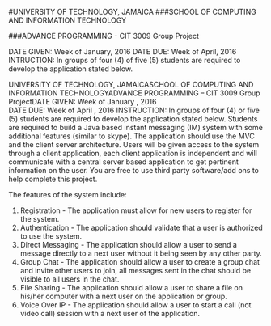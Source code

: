 #UNIVERSITY OF TECHNOLOGY, JAMAICA
###SCHOOL OF COMPUTING AND INFORMATION TECHNOLOGY

###ADVANCE PROGRAMMING - CIT 3009 Group Project

DATE GIVEN: Week of January, 2016
DATE DUE: Week of April, 2016
INTRUCTION: In groups of four (4) of five (5) students are required to develop the 
application stated below.


UNIVERSITY OF TECHNOLOGY, JAMAICASCHOOL OF COMPUTING AND INFORMATION TECHNOLOGYADVANCE 
PROGRAMMING – CIT 3009 Group ProjectDATE GIVEN:  Week of January , 2016   
DATE DUE: Week of April , 2016  INSTRUCTION:  In groups of four (4) or five (5) 
students are required to develop the application stated below. Students are required to 
build a Java based instant messaging (IM) system with some additional features 
(similar to skype). The application should use the MVC and the client server architecture.
Users will be given access to the system through a client application, each client 
application is independent and will communicate with a central server based application 
to get pertinent information on the user. 
You are free to use third party software/add ons to help complete this project.

The features of the system include:
1. Registration - The application must allow for new users to register for the system.
2. Authentication - The application should validate that a user is authorized to use the
system.
3. Direct Messaging - The application should allow a user to send a message directly to a 
next user without it being seen by any other party.
4. Group Chat - The application should allow a user to create a group chat and invite other
users to join, all messages sent in the chat should be visible to all users in the chat.
5. File Sharing - The application should allow a user to share a file on his/her computer
with a next user on the application or group.
6. Voice Over IP - The application should allow a user to start a call (not video call) 
session with a next user of the application.
